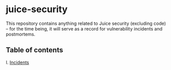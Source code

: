# juice-security

This repository contains anything related to Juice security (excluding code) – for the time being, it will serve as a record for vulnerability incidents and postmortems.

## Table of contents
I. [Incidents](./incidents)
